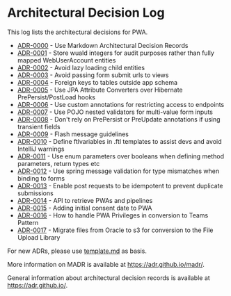 # Architectural Decision Log

This log lists the architectural decisions for PWA.

<!-- adrlog -- Regenerate the content by using "npx adr-log -d docs/adr/ -i". -->

- [ADR-0000](0000-use-markdown-architectural-decision-records.md) - Use Markdown Architectural Decision Records
- [ADR-0001](0001-use-integers-rather-than-entity-mapping-for-audit-users.md) - Store wuaId integers for audit purposes rather than fully mapped WebUserAccount entities
- [ADR-0002](0002-avoid-lazy-loading.md) - Avoid lazy loading child entities
- [ADR-0003](0003-avoid-passing-form-submit-urls-to-views.md) - Avoid passing form submit urls to views
- [ADR-0004](0004-foreign-keys-to-tables-outside-app-schema.md) - Foreign keys to tables outside app schema
- [ADR-0005](0005-use-converters-rather-than-pre-post-load.md) - Use JPA Attribute Converters over Hibernate PrePersist/PostLoad hooks
- [ADR-0006](0006-access-restriction-investigation.md) - Use custom annotations for restricting access to endpoints
- [ADR-0007](0007-use-pojo-nested-validators-for-multi-value-form-inputs.md) - Use POJO nested validators for multi-value form inputs
- [ADR-0008](0008-dont-use-prepersist-preupdate-with-transient-fields.md) - Don't rely on PrePersist or PreUpdate annotations if using transient fields
- [ADR-0009](0009-flash-messages.md) - Flash message guidelines
- [ADR-0010](0010-use-ftlvariables-in-templates.md) - Define ftlvariables in .ftl templates to assist devs and avoid IntelliJ warnings
- [ADR-0011](0011-use-enum-parameters-over-booleans.md) - Use enum parameters over booleans when defining method parameters, return types etc
- [ADR-0012](0012-use-spring-message-validation-for-type-mismatches.md) - Use spring message validation for type mismatches when binding to forms
- [ADR-0013](0013-enable-idempotency-for-post-requests.md) - Enable post requests to be idempotent to prevent duplicate submissions
- [ADR-0014](0014-pwa-api-adr.md) - API to retrieve PWAs and pipelines
- [ADR-0015](0015-pwa-initial-consent-date-in-api.md) - Adding initial consent date to PWA
- [ADR-0016](0016-how-to-handle-pwa-privileges-in-conversion-teams-pattern.md) - How to handle PWA Privileges in conversion to Teams Pattern
- [ADR-0017](0017-migrate-files-from-oracle-to-s3-for-conversion-to-the-file-upload-library) - Migrate files from Oracle to s3 for conversion to the File Upload Library

<!-- adrlogstop -->

For new ADRs, please use [template.md](template.md) as basis.

More information on MADR is available at <https://adr.github.io/madr/>.

General information about architectural decision records is available at <https://adr.github.io/>.

